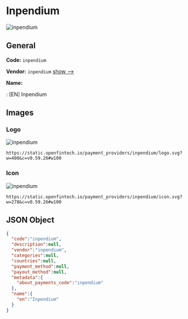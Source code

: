 
# Inpendium 
![inpendium](https://static.openfintech.io/payment_providers/inpendium/logo.svg?w=400&c=v0.59.26#w100)  

## General 
 
**Code:** `inpendium` 
 
**Vendor:** `inpendium` [show -->](/vendors/inpendium/) 
 
**Name:** 
 
:	[EN] Inpendium 
 

## Images 

### Logo 
 
![inpendium](https://static.openfintech.io/payment_providers/inpendium/logo.svg?w=400&c=v0.59.26#w100)  

```
https://static.openfintech.io/payment_providers/inpendium/logo.svg?w=400&c=v0.59.26#w100
```  

### Icon 
 
![inpendium](https://static.openfintech.io/payment_providers/inpendium/icon.svg?w=278&c=v0.59.26#w100)  

```
https://static.openfintech.io/payment_providers/inpendium/icon.svg?w=278&c=v0.59.26#w100
```  

## JSON Object 

```json
{
  "code":"inpendium",
  "description":null,
  "vendor":"inpendium",
  "categories":null,
  "countries":null,
  "payment_method":null,
  "payout_method":null,
  "metadata":{
    "about_payments_code":"inpendium"
  },
  "name":{
    "en":"Inpendium"
  }
}
```  
